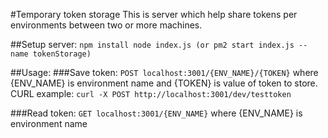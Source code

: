 #Temporary token storage
This is server which help share tokens per environments between two or more machines.

##Setup server:
    ```
    npm install
    node index.js (or pm2 start index.js --name tokenStorage)
    ```

##Usage:
###Save token:
    ```
    POST localhost:3001/{ENV_NAME}/{TOKEN}
    ```
where {ENV_NAME} is environment name and {TOKEN} is value of token to store.
CURL example:
    ```
    curl -X POST http://localhost:3001/dev/testtoken
    ```

###Read token:
    ```
    GET localhost:3001/{ENV_NAME}
    ```
where {ENV_NAME} is environment name
